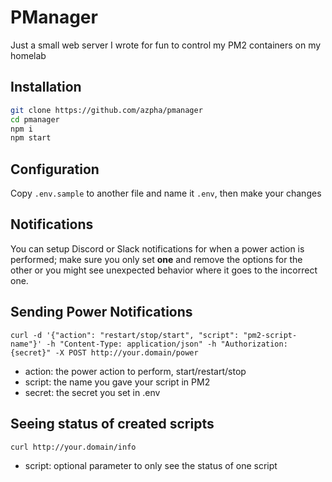 # PManager
Just a small web server I wrote for fun to control my PM2 containers on my homelab

## Installation
```bash
git clone https://github.com/azpha/pmanager
cd pmanager
npm i
npm start
```

## Configuration
Copy `.env.sample` to another file and name it `.env`, then make your changes

## Notifications
You can setup Discord or Slack notifications for when a power action is performed; make sure you only set **one** and remove the options for the other or you might see unexpected behavior where it goes to the incorrect one.

## Sending Power Notifications
```
curl -d '{"action": "restart/stop/start", "script": "pm2-script-name"}' -h "Content-Type: application/json" -h "Authorization: {secret}" -X POST http://your.domain/power
```
- action: the power action to perform, start/restart/stop
- script: the name you gave your script in PM2
- secret: the secret you set in .env

## Seeing status of created scripts
```
curl http://your.domain/info
```
- script: optional parameter to only see the status of one script
